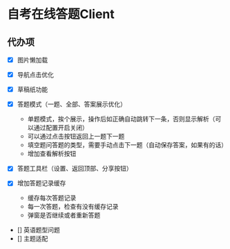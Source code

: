 # 自考在线答题Client

## 代办项
- [x] 图片懒加载
- [x] 导航点击优化
- [x] 草稿纸功能
- [x] 答题模式（一题、全部、答案展示优化）

  - 单题模式，挨个展示，操作后如正确自动跳转下一条，否则显示解析（可以通过配置开启关闭）
  - 可以通过点击按钮返回上一题下一题
  - 填空题问答题的类型，需要手动点击下一题（自动保存答案，如果有的话）
  - 增加查看解析按钮

- [x] 答题工具栏（设置、返回顶部、分享按钮）
- [x] 增加答题记录缓存
  - 缓存每次答题记录
  - 每一次答题，检查有没有缓存记录
  - 弹窗是否继续或者重新答题

- [] 英语题型问题
- [] 主题适配